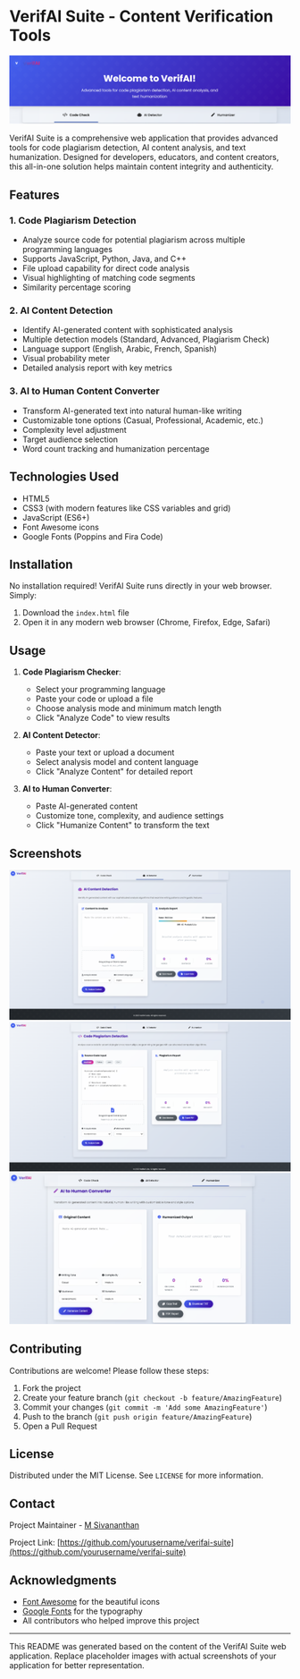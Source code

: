 # VerifAI Suite - Content Verification Tools

![VerifAI](https://github.com/MSivananthan/VerifAI/blob/main/Screenshot%202025-03-31%20204839.png)

VerifAI Suite is a comprehensive web application that provides advanced tools for code plagiarism detection, AI content analysis, and text humanization. Designed for developers, educators, and content creators, this all-in-one solution helps maintain content integrity and authenticity.

## Features

### 1. Code Plagiarism Detection
- Analyze source code for potential plagiarism across multiple programming languages
- Supports JavaScript, Python, Java, and C++
- File upload capability for direct code analysis
- Visual highlighting of matching code segments
- Similarity percentage scoring

### 2. AI Content Detection
- Identify AI-generated content with sophisticated analysis
- Multiple detection models (Standard, Advanced, Plagiarism Check)
- Language support (English, Arabic, French, Spanish)
- Visual probability meter
- Detailed analysis report with key metrics

### 3. AI to Human Content Converter
- Transform AI-generated text into natural human-like writing
- Customizable tone options (Casual, Professional, Academic, etc.)
- Complexity level adjustment
- Target audience selection
- Word count tracking and humanization percentage

## Technologies Used

- HTML5
- CSS3 (with modern features like CSS variables and grid)
- JavaScript (ES6+)
- Font Awesome icons
- Google Fonts (Poppins and Fira Code)

## Installation

No installation required! VerifAI Suite runs directly in your web browser. Simply:

1. Download the `index.html` file
2. Open it in any modern web browser (Chrome, Firefox, Edge, Safari)

## Usage

1. **Code Plagiarism Checker**:
   - Select your programming language
   - Paste your code or upload a file
   - Choose analysis mode and minimum match length
   - Click "Analyze Code" to view results

2. **AI Content Detector**:
   - Paste your text or upload a document
   - Select analysis model and content language
   - Click "Analyze Content" for detailed report

3. **AI to Human Converter**:
   - Paste AI-generated content
   - Customize tone, complexity, and audience settings
   - Click "Humanize Content" to transform the text

## Screenshots

![Code Plagiarism Checker](https://github.com/MSivananthan/VerifAI/blob/main/Screenshot%202025-03-31%20205307.png)
![AI Content Detector](https://github.com/MSivananthan/VerifAI/blob/main/Screenshot%202025-03-31%20205344.png)
![Humanizer Tool](https://github.com/MSivananthan/VerifAI/blob/main/Screenshot%202025-03-31%20205444.png)

## Contributing

Contributions are welcome! Please follow these steps:

1. Fork the project
2. Create your feature branch (`git checkout -b feature/AmazingFeature`)
3. Commit your changes (`git commit -m 'Add some AmazingFeature'`)
4. Push to the branch (`git push origin feature/AmazingFeature`)
5. Open a Pull Request

## License

Distributed under the MIT License. See `LICENSE` for more information.

## Contact

Project Maintainer - [M Sivananthan](mailto:sivananthan46m@gmail.com.com)

Project Link: [https://github.com/yourusername/verifai-suite](https://github.com/yourusername/verifai-suite)

## Acknowledgments

- [Font Awesome](https://fontawesome.com) for the beautiful icons
- [Google Fonts](https://fonts.google.com) for the typography
- All contributors who helped improve this project

---

This README was generated based on the content of the VerifAI Suite web application. Replace placeholder images with actual screenshots of your application for better representation.
